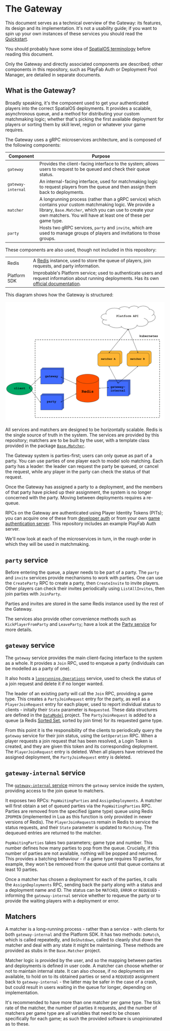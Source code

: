 # The Gateway

This document serves as a technical overview of the Gateway: its features, its design and its implementation. It's not a usability guide; if you want to spin up your own instances of these services you should read the [Quickstart](./quickstart.md).

You should probably have some idea of [SpatialOS terminology](https://docs.improbable.io/reference/latest/shared/concepts/spatialos) before reading this document.

Only the Gateway and directly associated components are described; other components in this repository, such as PlayFab Auth or Deployment Pool Manager, are detailed in separate documents.

## What is the Gateway?

Broadly speaking, it's the component used to get your authenticated players into the correct SpatialOS deployments. It provides a scalable, asynchronous queue, and a method for distributing your custom matchmaking logic; whether that's picking the first available deployment for players or sorting them by skill level, region or whatever your game requires.

The Gateway uses a gRPC microservices architecture, and is composed of the following components:

| Component          | Purpose     |
|--------------------|-------------|
| `gateway`          | Provides the client-facing interface to the system; allows users to request to be queued and check their queue status. |
| `gateway-internal` | An internal-facing interface, used for matchmaking logic to request players from the queue and then assign them back to deployments. |
| `matcher`          | A longrunning process (rather than a gRPC service) which contains your custom matchmaking logic. We provide a library, `Base.Matcher`, which you can use to create your own matchers. You will have at least one of these per game type. |
| `party`            | Hosts two gRPC services, `party` and `invite`, which are used to manage groups of players and invitations to those groups. |

These components are also used, though not included in this repository:

|                    |           |
|--------------------|-----------|
| Redis              | A [Redis](https://redis.io) instance, used to store the queue of players, join requests, and party information. |
| Platform SDK       | Improbable's Platform service; used to authenticate users and request information about running deployments. Has its own [official documentation](https://docs.improbable.io/reference/latest/platform-sdk/introduction). |

This diagram shows how the Gateway is structured:

![](../img/gateway.svg)

All services and matchers are designed to be horizontally scalable. Redis is the single source of truth in the system. The services are provided by this repository; matchers are to be built by the user, with a template class provided in the package [`Base.Matcher`](../../services/csharp/Base.Matcher).

The Gateway system is parties-first; users can only queue as part of a party. You can use parties of one player each to model solo matching. Each party has a leader: the leader can request the party be queued, or cancel the request, while any player in the party can check the status of that request. 

Once the Gateway has assigned a party to a deployment, and the members of that party have picked up their assignment, the system is no longer concerned with the party. Moving between deployments requires a re-queue.

RPCs on the Gateway are authenticated using Player Identity Tokens (PITs); you can acquire one of these from [developer auth](https://docs.improbable.io/reference/latest/shared/auth/development-authentication) or from your own [game authentication server](https://docs.improbable.io/reference/latest/shared/auth/integrate-authentication-platform-sdk). This repository includes an example PlayFab Auth server.

We'll now look at each of the microservices in turn, in the rough order in which they will be used in matchmaking.

## `party` service

Before entering the queue, a player needs to be part of a party. The `party` and `invite` services provide mechanisms to work with parties. One can use the `CreateParty` RPC to create a party, then `CreateInvite` to invite players. Other players can check their invites periodically using `ListAllInvites`, then join parties with `JoinParty`. 

Parties and invites are stored in the same Redis instance used by the rest of the Gateway.

The services also provide other convenience methods such as `KickPlayerFromParty` and `LeaveParty`; have a look at the [Party service](../../services/csharp/Party) for more details.

## `gateway` service

The `gateway` service provides the main client-facing interface to the system as a whole. It provides a `Join` RPC, used to enqueue a party (individuals can be modelled as a party of one).

It also hosts a [`longrunning.Operations`](https://godoc.org/google.golang.org/genproto/googleapis/longrunning) service, used to check the status of a join request and delete it if no longer wanted.

The leader of an existing party will call the `Join` RPC, providing a game type. This creates a `PartyJoinRequest` entry for the party, as well as a `PlayerJoinRequest` entry for each player, used to report individual status to clients - initally their `State` parameter is `Requested`. These data structures are defined in the [`DataModel`](../../services/csharp/DataModel) project. The `PartyJoinRequest` is added to a queue (a Redis [Sorted Set](https://redis.io/topics/data-types), sorted by join time) for its requested game type.

From this point it is the responsibility of the clients to periodically query the `gateway` service for their join status, using the `GetOperation` RPC. When a player requests a join request that has been resolved, a Login Token is created, and they are given this token and its corresponding deployment. The `PlayerJoinRequest` entry is deleted. When all players have retrieved the assigned deployment, the `PartyJoinRequest` entry is deleted.

## `gateway-internal` service

The [`gateway-internal` service](../../services/csharp/GatewayInternal) mirrors the `gateway` service inside the system, providing access to the join queue to matchers.

It exposes two RPCs: `PopWaitingParties` and `AssignDeployments`. A matcher will first obtain a set of queued parties via the `PopWaitingParties` RPC. Parties are removed from the specified (game type) queue using Redis `ZPOPMIN` (implemented in Lua as this function is only provided in newer versions of Redis). The `PlayerJoinRequest`s remain in Redis to service the status requests, and their `State` parameter is updated to `Matching`. The dequeued entries are returned to the matcher.

`PopWaitingParties` takes two parameters; game type and number. This number defines how many parties to pop from the queue. Crucially, if this number of parties are not available, nothing will be popped and returned. This provides a batching behaviour - if a game type requires 10 parties, for example, they won't be removed from the queue until that queue contains at least 10 parties.

Once a matcher has chosen a deployment for each of the parties, it calls the `AssignDeployments` RPC, sending back the party along with a status and a deployment name and ID. The status can be `MATCHED`, `ERROR` or `REQUEUED` - informing the `gateway-internal` service whether to requeue the party or to provide the waiting players with a deployment or error.

## Matchers

A matcher is a long-running process - rather than a service - with clients for both `gateway-internal` and the Platform SDK. It has two methods: `DoMatch`, which is called repeatedly, and `DoShutdown`, called to cleanly shut down the matcher and deal with any state it might be maintaining. These methods are provided as stubs in the `Base.Matcher` project.

Matcher logic is provided by the user, and so the mapping between parties and deployments is defined in user code. A matcher can choose whether or not to maintain internal state. It can also choose, if no deployments are available, to hold on to its obtained parties or send a `REQUEUED` assignment back to `gateway-internal` - the latter may be safer in the case of a crash, but could result in users waiting in the queue for longer, depending on implementation.

It's recommended to have more than one matcher per game type. The tick rate of the matcher, the number of parties it requests, and the number of matchers per game type are all variables that need to be chosen specifically for each game; as such the provided software is unopinionated as to these.